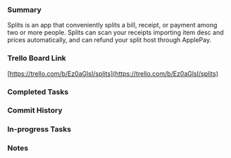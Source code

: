 ### Summary

Splits is an app that conveniently splits a bill, receipt, or payment among two or more people. Splits can scan your receipts importing item desc and prices automatically, and can refund your split host through ApplePay.

### Trello Board Link

[https://trello.com/b/Ez0aGlsI/splits](https://trello.com/b/Ez0aGlsI/splits)


### Completed Tasks

### Commit History

### In-progress Tasks


### Notes
